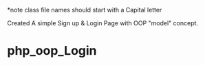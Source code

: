 *note class file names should start with a Capital letter

Created A simple Sign up & Login Page with OOP "model" concept. 

# php_oop_Login
